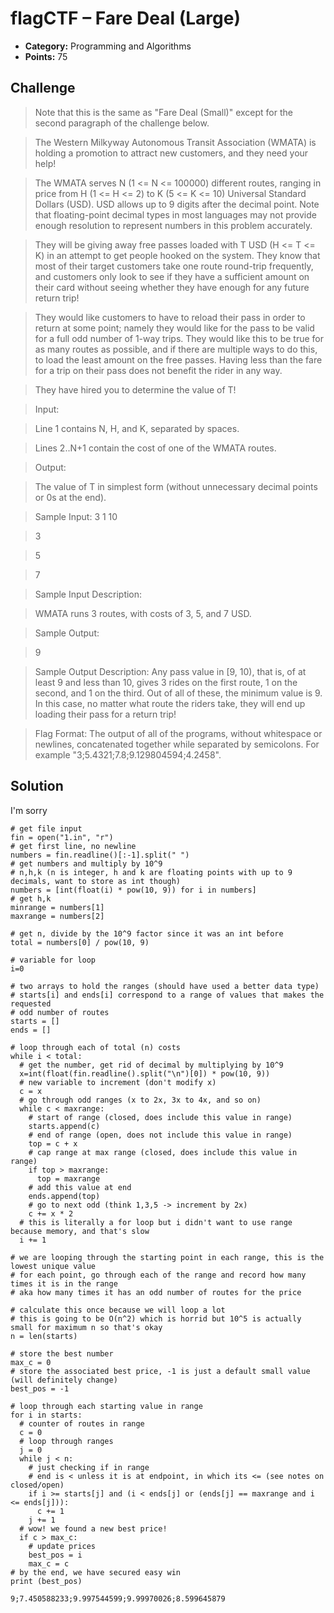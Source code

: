 # flagCTF – Fare Deal (Large)

* **Category:** Programming and Algorithms
* **Points:** 75

## Challenge

> Note that this is the same as "Fare Deal (Small)" except for the second paragraph of the challenge below.

> The Western Milkyway Autonomous Transit Association (WMATA) is holding a promotion to attract new customers, and they need your help!

> The WMATA serves N (1 <= N <= 100000) different routes, ranging in price from H (1 <= H <= 2) to K (5 <= K <= 10) Universal Standard Dollars (USD). USD allows up to 9 digits after the decimal point. Note that floating-point decimal types in most languages may not provide enough resolution to represent numbers in this problem accurately.

> They will be giving away free passes loaded with T USD (H <= T <= K) in an attempt to get people hooked on the system. They know that most of their target customers take one route round-trip frequently, and customers only look to see if they have a sufficient amount on their card without seeing whether they have enough for any future return trip!

> They would like customers to have to reload their pass in order to return at some point; namely they would like for the pass to be valid for a full odd number of 1-way trips. They would like this to be true for as many routes as possible, and if there are multiple ways to do this, to load the least amount on the free passes. Having less than the fare for a trip on their pass does not benefit the rider in any way.

> They have hired you to determine the value of T!

> Input:

> Line 1 contains N, H, and K, separated by spaces.

> Lines 2..N+1 contain the cost of one of the WMATA routes.

> Output:

> The value of T in simplest form (without unnecessary decimal points or 0s at the end).

> Sample Input: 3 1 10

> 3

> 5

> 7

> Sample Input Description:

> WMATA runs 3 routes, with costs of 3, 5, and 7 USD.

> Sample Output:

> 9

> Sample Output Description: Any pass value in [9, 10), that is, of at least 9 and less than 10, gives 3 rides on the first route, 1 on the second, and 1 on the third. Out of all of these, the minimum value is 9. In this case, no matter what route the riders take, they will end up loading their pass for a return trip!

> Flag Format: The output of all of the programs, without whitespace or newlines, concatenated together while separated by semicolons. For example "3;5.4321;7.8;9.129804594;4.2458".

## Solution

I'm sorry

```
# get file input
fin = open("1.in", "r")
# get first line, no newline
numbers = fin.readline()[:-1].split(" ")
# get numbers and multiply by 10^9
# n,h,k (n is integer, h and k are floating points with up to 9 decimals, want to store as int though)
numbers = [int(float(i) * pow(10, 9)) for i in numbers]
# get h,k
minrange = numbers[1]
maxrange = numbers[2]

# get n, divide by the 10^9 factor since it was an int before
total = numbers[0] / pow(10, 9)

# variable for loop
i=0

# two arrays to hold the ranges (should have used a better data type)
# starts[i] and ends[i] correspond to a range of values that makes the requested
# odd number of routes
starts = []
ends = []

# loop through each of total (n) costs
while i < total:
  # get the number, get rid of decimal by multiplying by 10^9
  x=int(float(fin.readline().split("\n")[0]) * pow(10, 9))
  # new variable to increment (don't modify x)
  c = x
  # go through odd ranges (x to 2x, 3x to 4x, and so on)
  while c < maxrange:
    # start of range (closed, does include this value in range)
    starts.append(c)
    # end of range (open, does not include this value in range)
    top = c + x
    # cap range at max range (closed, does include this value in range)
    if top > maxrange:
      top = maxrange
    # add this value at end
    ends.append(top)
    # go to next odd (think 1,3,5 -> increment by 2x)
    c += x * 2
  # this is literally a for loop but i didn't want to use range because memory, and that's slow
  i += 1

# we are looping through the starting point in each range, this is the lowest unique value
# for each point, go through each of the range and record how many times it is in the range
# aka how many times it has an odd number of routes for the price

# calculate this once because we will loop a lot
# this is going to be O(n^2) which is horrid but 10^5 is actually small for maximum n so that's okay
n = len(starts)

# store the best number
max_c = 0
# store the associated best price, -1 is just a default small value (will definitely change)
best_pos = -1

# loop through each starting value in range
for i in starts:
  # counter of routes in range
  c = 0
  # loop through ranges
  j = 0
  while j < n:
    # just checking if in range
    # end is < unless it is at endpoint, in which its <= (see notes on closed/open)
    if i >= starts[j] and (i < ends[j] or (ends[j] == maxrange and i <= ends[j])):
      c += 1
    j += 1
  # wow! we found a new best price!
  if c > max_c:
    # update prices
    best_pos = i
    max_c = c
# by the end, we have secured easy win
print (best_pos)
```

```
9;7.450588233;9.997544599;9.99970026;8.599645879
```
